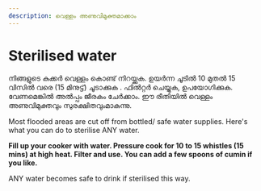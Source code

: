```yaml
---
description: വെള്ളം അണുവിമുക്തമാക്കാം
---
```


# Sterilised water

നിങ്ങളുടെ കുക്കർ വെള്ളം കൊണ്ട് നിറയ്ക്കുക. ഉയർന്ന ചൂടിൽ 10 മുതൽ 15 വിസിൽ വരെ \(15 മിനുട്ട്\) ചൂടാക്കുക . ഫിൽറ്റർ ചെയ്യുക, ഉപയോഗിക്കുക. വേണമെങ്കിൽ അൽപ്പം ജീരകം ചേർക്കാം. ഈ രീതിയിൽ വെള്ളം അണുവിമുക്തവും സുരക്ഷിതവുംമാകുന്നു.  
  
Most flooded areas are cut off from bottled/ safe water supplies. Here's what you can do to sterilise ANY water.

**Fill up your cooker with water. Pressure cook for 10 to 15 whistles \(15 mins\) at high heat. Filter and use. You can add a few spoons of cumin if you like.**

ANY water becomes safe to drink if sterilised this way.

